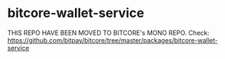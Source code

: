 
# bitcore-wallet-service


THIS REPO HAVE BEEN MOVED TO BITCORE's MONO REPO. Check: 
https://github.com/bitpay/bitcore/tree/master/packages/bitcore-wallet-service
